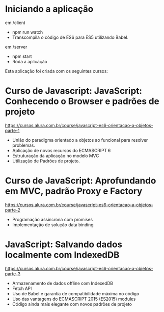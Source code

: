 # Iniciando a aplicação

em /client
- npm run watch
- Transcompila o código de ES6 para ES5 utilizando Babel.

em /server
- npm start
- Roda a aplicação

Esta aplicação foi criada com os seguintes cursos:

# Curso de Javascript: JavaScript: Conhecendo o Browser e padrões de projeto
https://cursos.alura.com.br/course/javascript-es6-orientacao-a-objetos-parte-1

- União do paradigma orientado a objetos ao funcional para resolver problemas.
- Aplicação de novos recursos do ECMASCRIPT 6
- Estruturação da aplicação no modelo MVC
- Utilização de Padrões de projeto.

# Curso de JavaScript: Aprofundando em MVC, padrão Proxy e Factory
https://cursos.alura.com.br/course/javascript-es6-orientacao-a-objetos-parte-2

- Programação assincrona com promises
- Implementação de solução data binding

# JavaScript: Salvando dados localmente com IndexedDB
https://cursos.alura.com.br/course/javascript-es6-orientacao-a-objetos-parte-3

 - Armazenamento de dados offline com IndexedDB
 - Fetch API
 - Uso de Babel e garantia de compatibilidade máxima no código
 - Uso das vantagens do ECMASCRIPT 2015 (ES2015) modules
 - Código ainda mais elegante com novos padrões de projeto
